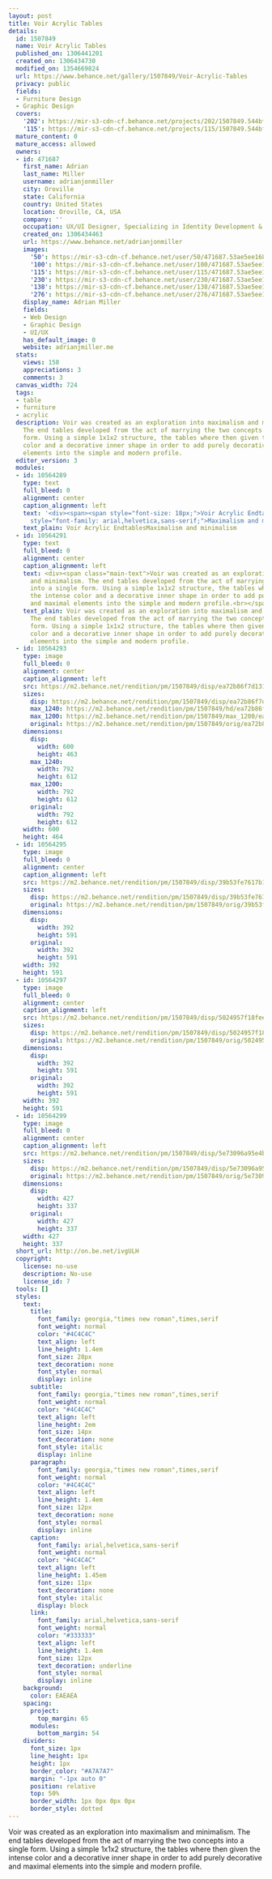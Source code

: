 ```yaml
---
layout: post
title: Voir Acrylic Tables
details:
  id: 1507849
  name: Voir Acrylic Tables
  published_on: 1306441201
  created_on: 1306434730
  modified_on: 1354669824
  url: https://www.behance.net/gallery/1507849/Voir-Acrylic-Tables
  privacy: public
  fields:
  - Furniture Design
  - Graphic Design
  covers:
    '202': https://mir-s3-cdn-cf.behance.net/projects/202/1507849.544bf972ba1d7.jpg
    '115': https://mir-s3-cdn-cf.behance.net/projects/115/1507849.544bf972ba1d7.jpg
  mature_content: 0
  mature_access: allowed
  owners:
  - id: 471687
    first_name: Adrian
    last_name: Miller
    username: adrianjonmiller
    city: Oroville
    state: California
    country: United States
    location: Oroville, CA, USA
    company: ''
    occupation: UX/UI Designer, Specializing in Identity Development & Web Design
    created_on: 1306434463
    url: https://www.behance.net/adrianjonmiller
    images:
      '50': https://mir-s3-cdn-cf.behance.net/user/50/471687.53ae5ee168bc1.png
      '100': https://mir-s3-cdn-cf.behance.net/user/100/471687.53ae5ee168bc1.png
      '115': https://mir-s3-cdn-cf.behance.net/user/115/471687.53ae5ee168bc1.png
      '230': https://mir-s3-cdn-cf.behance.net/user/230/471687.53ae5ee168bc1.png
      '138': https://mir-s3-cdn-cf.behance.net/user/138/471687.53ae5ee168bc1.png
      '276': https://mir-s3-cdn-cf.behance.net/user/276/471687.53ae5ee168bc1.png
    display_name: Adrian Miller
    fields:
    - Web Design
    - Graphic Design
    - UI/UX
    has_default_image: 0
    website: adrianjmiller.me
  stats:
    views: 158
    appreciations: 3
    comments: 3
  canvas_width: 724
  tags:
  - table
  - furniture
  - acrylic
  description: Voir was created as an exploration into maximalism and minimalism.
    The end tables developed from the act of marrying the two concepts into a single
    form. Using a simple 1x1x2 structure, the tables where then given the intense
    color and a decorative inner shape in order to add purely decorative and maximal
    elements into the simple and modern profile.
  editor_version: 3
  modules:
  - id: 10564289
    type: text
    full_bleed: 0
    alignment: center
    caption_alignment: left
    text: '<div><span><span style="font-size: 18px;">Voir Acrylic Endtables</span></span><br><span><span
      style="font-family: arial,helvetica,sans-serif;">Maximalism and minimalism</span></span><br></div>'
    text_plain: Voir Acrylic EndtablesMaximalism and minimalism
  - id: 10564291
    type: text
    full_bleed: 0
    alignment: center
    caption_alignment: left
    text: <div><span class="main-text">Voir was created as an exploration into maximalism
      and minimalism. The end tables developed from the act of marrying the two concepts
      into a single form. Using a simple 1x1x2 structure, the tables where then given
      the intense color and a decorative inner shape in order to add purely decorative
      and maximal elements into the simple and modern profile.<br></span></div>
    text_plain: Voir was created as an exploration into maximalism and minimalism.
      The end tables developed from the act of marrying the two concepts into a single
      form. Using a simple 1x1x2 structure, the tables where then given the intense
      color and a decorative inner shape in order to add purely decorative and maximal
      elements into the simple and modern profile.
  - id: 10564293
    type: image
    full_bleed: 0
    alignment: center
    caption_alignment: left
    src: https://m2.behance.net/rendition/pm/1507849/disp/ea72b86f7d131ad37d579de1a1456f7a.jpg
    sizes:
      disp: https://m2.behance.net/rendition/pm/1507849/disp/ea72b86f7d131ad37d579de1a1456f7a.jpg
      max_1240: https://m2.behance.net/rendition/pm/1507849/hd/ea72b86f7d131ad37d579de1a1456f7a.jpg
      max_1200: https://m2.behance.net/rendition/pm/1507849/max_1200/ea72b86f7d131ad37d579de1a1456f7a.jpg
      original: https://m2.behance.net/rendition/pm/1507849/orig/ea72b86f7d131ad37d579de1a1456f7a.jpg
    dimensions:
      disp:
        width: 600
        height: 463
      max_1240:
        width: 792
        height: 612
      max_1200:
        width: 792
        height: 612
      original:
        width: 792
        height: 612
    width: 600
    height: 464
  - id: 10564295
    type: image
    full_bleed: 0
    alignment: center
    caption_alignment: left
    src: https://m2.behance.net/rendition/pm/1507849/disp/39b53fe7617b131fa3abdcdef0200db1.jpg
    sizes:
      disp: https://m2.behance.net/rendition/pm/1507849/disp/39b53fe7617b131fa3abdcdef0200db1.jpg
      original: https://m2.behance.net/rendition/pm/1507849/orig/39b53fe7617b131fa3abdcdef0200db1.jpg
    dimensions:
      disp:
        width: 392
        height: 591
      original:
        width: 392
        height: 591
    width: 392
    height: 591
  - id: 10564297
    type: image
    full_bleed: 0
    alignment: center
    caption_alignment: left
    src: https://m2.behance.net/rendition/pm/1507849/disp/5024957f18feea0ead0db965c9bd538c.jpg
    sizes:
      disp: https://m2.behance.net/rendition/pm/1507849/disp/5024957f18feea0ead0db965c9bd538c.jpg
      original: https://m2.behance.net/rendition/pm/1507849/orig/5024957f18feea0ead0db965c9bd538c.jpg
    dimensions:
      disp:
        width: 392
        height: 591
      original:
        width: 392
        height: 591
    width: 392
    height: 591
  - id: 10564299
    type: image
    full_bleed: 0
    alignment: center
    caption_alignment: left
    src: https://m2.behance.net/rendition/pm/1507849/disp/5e73096a95e4b9326cd04b486c44b0e6.jpg
    sizes:
      disp: https://m2.behance.net/rendition/pm/1507849/disp/5e73096a95e4b9326cd04b486c44b0e6.jpg
      original: https://m2.behance.net/rendition/pm/1507849/orig/5e73096a95e4b9326cd04b486c44b0e6.jpg
    dimensions:
      disp:
        width: 427
        height: 337
      original:
        width: 427
        height: 337
    width: 427
    height: 337
  short_url: http://on.be.net/ivgULH
  copyright:
    license: no-use
    description: No-use
    license_id: 7
  tools: []
  styles:
    text:
      title:
        font_family: georgia,"times new roman",times,serif
        font_weight: normal
        color: "#4C4C4C"
        text_align: left
        line_height: 1.4em
        font_size: 28px
        text_decoration: none
        font_style: normal
        display: inline
      subtitle:
        font_family: georgia,"times new roman",times,serif
        font_weight: normal
        color: "#4C4C4C"
        text_align: left
        line_height: 2em
        font_size: 14px
        text_decoration: none
        font_style: italic
        display: inline
      paragraph:
        font_family: georgia,"times new roman",times,serif
        font_weight: normal
        color: "#4C4C4C"
        text_align: left
        line_height: 1.4em
        font_size: 12px
        text_decoration: none
        font_style: normal
        display: inline
      caption:
        font_family: arial,helvetica,sans-serif
        font_weight: normal
        color: "#4C4C4C"
        text_align: left
        line_height: 1.45em
        font_size: 11px
        text_decoration: none
        font_style: italic
        display: block
      link:
        font_family: arial,helvetica,sans-serif
        font_weight: normal
        color: "#333333"
        text_align: left
        line_height: 1.4em
        font_size: 12px
        text_decoration: underline
        font_style: normal
        display: inline
    background:
      color: EAEAEA
    spacing:
      project:
        top_margin: 65
      modules:
        bottom_margin: 54
    dividers:
      font_size: 1px
      line_height: 1px
      height: 1px
      border_color: "#A7A7A7"
      margin: "-1px auto 0"
      position: relative
      top: 50%
      border_width: 1px 0px 0px 0px
      border_style: dotted
---
```


Voir was created as an exploration into maximalism and minimalism. The end tables developed from the act of marrying the two concepts into a single form. Using a simple 1x1x2 structure, the tables where then given the intense color and a decorative inner shape in order to add purely decorative and maximal elements into the simple and modern profile.
